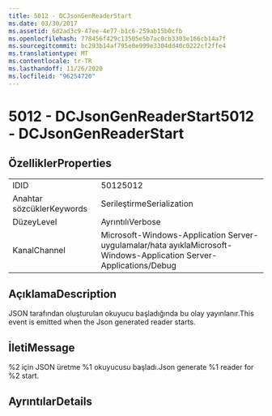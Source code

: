 ```yaml
---
title: 5012 - DCJsonGenReaderStart
ms.date: 03/30/2017
ms.assetid: 6d2ad3c9-47ee-4e77-b1c6-259ab15b0cfb
ms.openlocfilehash: 778456f429c13505e5b7ac0cb3303e166cb14a7f
ms.sourcegitcommit: bc293b14af795e0e999e3304dd40c0222cf2ffe4
ms.translationtype: MT
ms.contentlocale: tr-TR
ms.lasthandoff: 11/26/2020
ms.locfileid: "96254720"
---
```

# <a name="5012---dcjsongenreaderstart"></a><span data-ttu-id="06f7d-102">5012 - DCJsonGenReaderStart</span><span class="sxs-lookup"><span data-stu-id="06f7d-102">5012 - DCJsonGenReaderStart</span></span>

## <a name="properties"></a><span data-ttu-id="06f7d-103">Özellikler</span><span class="sxs-lookup"><span data-stu-id="06f7d-103">Properties</span></span>  
  
|||  
|-|-|  
|<span data-ttu-id="06f7d-104">ID</span><span class="sxs-lookup"><span data-stu-id="06f7d-104">ID</span></span>|<span data-ttu-id="06f7d-105">5012</span><span class="sxs-lookup"><span data-stu-id="06f7d-105">5012</span></span>|  
|<span data-ttu-id="06f7d-106">Anahtar sözcükler</span><span class="sxs-lookup"><span data-stu-id="06f7d-106">Keywords</span></span>|<span data-ttu-id="06f7d-107">Serileştirme</span><span class="sxs-lookup"><span data-stu-id="06f7d-107">Serialization</span></span>|  
|<span data-ttu-id="06f7d-108">Düzey</span><span class="sxs-lookup"><span data-stu-id="06f7d-108">Level</span></span>|<span data-ttu-id="06f7d-109">Ayrıntılı</span><span class="sxs-lookup"><span data-stu-id="06f7d-109">Verbose</span></span>|  
|<span data-ttu-id="06f7d-110">Kanal</span><span class="sxs-lookup"><span data-stu-id="06f7d-110">Channel</span></span>|<span data-ttu-id="06f7d-111">Microsoft-Windows-Application Server-uygulamalar/hata ayıkla</span><span class="sxs-lookup"><span data-stu-id="06f7d-111">Microsoft-Windows-Application Server-Applications/Debug</span></span>|  
  
## <a name="description"></a><span data-ttu-id="06f7d-112">Açıklama</span><span class="sxs-lookup"><span data-stu-id="06f7d-112">Description</span></span>  

 <span data-ttu-id="06f7d-113">JSON tarafından oluşturulan okuyucu başladığında bu olay yayınlanır.</span><span class="sxs-lookup"><span data-stu-id="06f7d-113">This event is emitted when the Json generated reader starts.</span></span>  
  
## <a name="message"></a><span data-ttu-id="06f7d-114">İleti</span><span class="sxs-lookup"><span data-stu-id="06f7d-114">Message</span></span>  

 <span data-ttu-id="06f7d-115">%2 için JSON üretme %1 okuyucusu başladı.</span><span class="sxs-lookup"><span data-stu-id="06f7d-115">Json generate %1 reader for %2 start.</span></span>  
  
## <a name="details"></a><span data-ttu-id="06f7d-116">Ayrıntılar</span><span class="sxs-lookup"><span data-stu-id="06f7d-116">Details</span></span>
